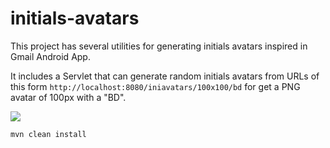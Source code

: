 initials-avatars
====================

This project has several utilities for generating initials avatars inspired in Gmail Android App.

It includes a Servlet that can generate random initials avatars from URLs of this form `http://localhost:8080/iniavatars/100x100/bd` for get a PNG avatar of 100px with a "BD".

<img src="https://i.gyazo.com/1148e1ee6b0f07e76455e8e691427eda.png"/>

`mvn clean install`

